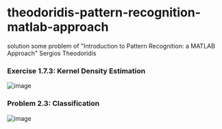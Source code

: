 ﻿# theodoridis-pattern-recognition-matlab-approach
solution some problem of "Introduction to Pattern Recognition: a MATLAB Approach"  Sergios Theodoridis

<h3> Exercise 1.7.3: Kernel Density Estimation </h3>

![image](https://user-images.githubusercontent.com/54143711/127704676-66c03839-e881-4464-8114-e98c07bb9e67.png)


<h3> Problem 2.3: Classification </h3>

![image](https://user-images.githubusercontent.com/54143711/127705366-adb1bba8-bfd7-4ccf-a3ab-fe06ba741bc7.png)

